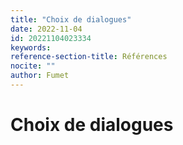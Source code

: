 ```yaml
---
title: "Choix de dialogues"
date: 2022-11-04
id: 20221104023334
keywords:
reference-section-title: Références
nocite: ""
author: Fumet
---
```


# Choix de dialogues


